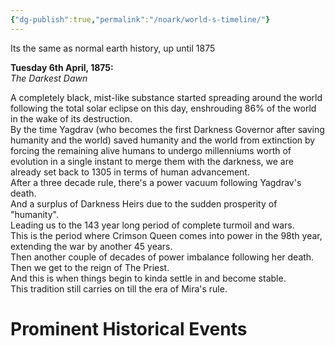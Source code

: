 ```yaml
---
{"dg-publish":true,"permalink":"/noark/world-s-timeline/"}
---
```




Its the same as normal earth history, up until 1875

**Tuesday 6th April, 1875:**  
_The Darkest Dawn_

A completely black, mist-like substance started spreading around the world following the total solar eclipse on this day, enshrouding 86% of the world in the wake of its destruction.  
By the time Yagdrav (who becomes the first Darkness Governor after saving humanity and the world) saved humanity and the world from extinction by forcing the remaining alive humans to undergo millenniums worth of evolution in a single instant to merge them with the darkness, we are already set back to 1305 in terms of human advancement.  
After a three decade rule, there's a power vacuum following Yagdrav's death.  
And a surplus of Darkness Heirs due to the sudden prosperity of "humanity".  
Leading us to the 143 year long period of complete turmoil and wars.  
This is the period where Crimson Queen comes into power in the 98th year, extending the war by another 45 years.  
Then another couple of decades of power imbalance following her death.  
Then we get to the reign of The Priest.  
And this is when things begin to kinda settle in and become stable.  
This tradition still carries on till the era of Mira's rule.


# Prominent Historical Events

